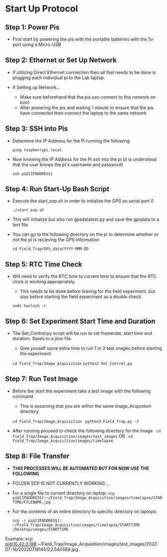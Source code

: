 # Start Up Protocol

## Step 1: Power Pis
* First start by powering the pis with the portable batteries with the 5v port using a Micro-USB

## Step 2: Ethernet or Set Up Network
* If utilizing Direct Ethernet connection then all that needs to be done
is plugging each individual pi to the Lab laptop.

* If Setting up Network...
    * Make sure beforehand that the pis can connect to this network on boot
    * After powering the pis and waiting 1 minute to ensure that the pis have connected then connect the laptop to the same network

## Step 3: SSH into Pis
* Determine the IP Address for the Pi running the following

    ` ping raspberrypi.local `

* Now knowing the IP Address for the Pi ssh into the pi (it is understood that the user knows the pi's username and password)

    ` ssh pi@[IPADDRESS] `

## Step 4: Run Start-Up Bash Script
* Execute the start_exp.sh in order to initialize the GPS on serial port 0

    ` ./start_exp.sh `

* This will initialize but also run gpsdatatext.py and save the gpsdata to a text file

* You can go to the following directory on the pi to determine whether or not the pi is recieving the GPS information

    `cd Field_Trap/GPS_data/YYYY-MMM-DD`

## Step 5: RTC Time Check
* Will need to verify the RTC time to current time to ensure that the RTC clock is working appropriately.
    * This needs to be done before leaving for the field experiment, but also before starting the field experiment as a double check

    ` sudo hwclock -r `

## Step 6: Set Experiment Start Time and Duration
* The Set_Control.py script will be run to set framerate, start time and duration.
Saves to a json file.
    * Give youself some extra time to run 1 or 2 test images before starting the experiment

    ` cd Field_Trap/Image_Acquisition `
    ` python3 Set_Control.py `

## Step 7: Run Test Image
* Before the start the experiment take a test image with the following command
    * This is assuming that you are within the same Image_Acquistion directory

    ` cd Field_Trap/Image_Acquisition `
    ` python3 Field_Trap.py -t`

* After running proceed to check the following directory for the image 
` cd Field_Trap/Image_Acquisition/images/test_images`
                        OR
` cd Field_Trap/Image_Acquisition/images/timelapse`

## Step 8: File Transfer
* **THIS PROCESSES WILL BE AUTOMATED BUT FOR NOW USE THE FOLLOWING**

* FOLDER SCP IS NOT CURRENTLY WORKING....

* For a single file to current directory on laptop:
    ` scp pi@[IPADDRESS]:~/Field_Trap/Image_Acquisition/images/timelapse/STARTIME/FILENAME.jpg . `

* For the contents of an entire directory to specific directory on laptops:

    ` scp -r pi@[IPADDRESS]: ~/Field_Trap/Image_Acquisition/images/timelapse/STARTTIME /Desktop/images/STARTTIME `

Example:
scp pi@10.42.0.198:~/Field_Trap/Image_Acquisition/images/test_images/2022-07-18/20220718145122.540588.jpg .